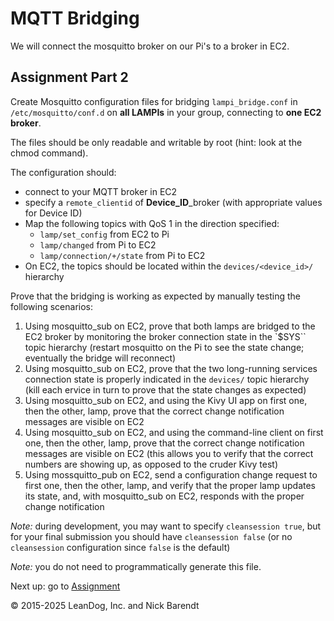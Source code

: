 # MQTT Bridging

We will connect the mosquitto broker on our Pi's to a broker in EC2.

## Assignment Part 2

Create Mosquitto configuration files for bridging `lampi_bridge.conf` in `/etc/mosquitto/conf.d` on **all LAMPIs** in your group, connecting to **one EC2 broker**.  

The files should be only readable and writable by root (hint: look at the chmod command).

The configuration should:

* connect to your MQTT broker in EC2
* specify a `remote_clientid` of **Device\_ID**\_broker  (with appropriate values for Device ID)
* Map the following topics with QoS 1 in the direction specified:
    * `lamp/set_config` from EC2 to Pi
    * `lamp/changed` from Pi to EC2
    * `lamp/connection/+/state` from Pi to EC2
* On EC2, the topics should be located within the `devices/<device_id>/` hierarchy


Prove that the bridging is working as expected by manually testing the following scenarios:

1. Using mosquitto\_sub on EC2, prove that both lamps are bridged to the EC2 broker by monitoring the broker connection state in the `$SYS`` topic hierarchy (restart mosquitto on the Pi to see the state change; eventually the bridge will reconnect)
1. Using mosquitto\_sub on EC2, prove that the two long-running services connection state is properly indicated in the `devices/` topic hierarchy (kill each ervice in turn to prove that the state changes as expected)
1. Using mosquitto\_sub on EC2, and using the Kivy UI app on first one, then the other, lamp, prove that the correct change notification messages are visible on EC2
1. Using mosquitto\_sub on EC2, and using the command-line client on first one, then the other, lamp,  prove that the correct change notification messages are visible on EC2 (this allows you to verify that the correct numbers are showing up, as opposed to the cruder Kivy test)
1. Using mossquitto\_pub on EC2, send a configuration change request to first one, then the other, lamp, and verify that the proper lamp updates its state, and, with mosquitto\_sub on EC2, responds with the proper change notification


*Note:* during development, you may want to specify `cleansession true`, but for your final submission you should have `cleansession false` (or no `cleansession` configuration since `false` is the default)

*Note:* you do not need to programmatically generate this file.   

Next up: go to [Assignment](../04.08_Assignment/README.md)

&copy; 2015-2025 LeanDog, Inc. and Nick Barendt
